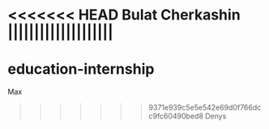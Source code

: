 <<<<<<< HEAD
Bulat Cherkashin
||||||||||||||||||||
=======

# education-internship
Max 
>>>>>>> 9371e939c5e5e542e69d0f766dcc9fc60490bed8
Denys

